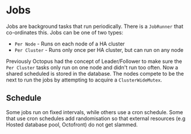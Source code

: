 # Jobs

Jobs are background tasks that run periodically. There is a `JobRunner` that co-ordinates this. Jobs can be one of two types:
- `Per Node` - Runs on each node of a HA cluster
- `Per Cluster` - Runs only once per HA cluster, but can run on any node

Previously Octopus had the concept of Leader/Follower to make sure the `Per Cluster` tasks only run on one node and didn't run too often. Now a shared scheduled is stored in the database. The nodes compete to be the next to run the jobs by attempting to acquire a `ClusterWideMutex`.

## Schedule

Some jobs run on fixed intervals, while others use a cron schedule. Some that use cron schedules add randomisation so that
external resources (e.g Hosted database pool, Octofront) do not get slammed.